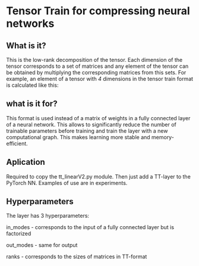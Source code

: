 # Tensor Train for compressing neural networks

## What is it?
This is the low-rank decomposition of the tensor. Each dimension of the tensor corresponds to a set of matrices and any element of the tensor can be obtained by multiplying the corresponding matrices from this sets. For example, an element of a tensor with *4* dimensions in the tensor train format is calculated like this:

## what is it for?
This format is used instead of a matrix of weights in a fully connected layer of a neural network. This allows to significantly reduce the number of trainable parameters before training and train the layer with a new computational graph. This makes learning more stable and memory-efficient.

## Aplication
Required to copy the tt_linearV2.py module. Then just add a TT-layer to the PyTorch NN. Examples of use are in experiments.

## Hyperparameters
The layer has 3 hyperparameters:

in_modes - corresponds to the input of a fully connected layer but is factorized

out_modes - same for output

ranks - corresponds to the sizes of matrices in TT-format